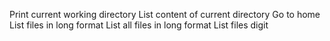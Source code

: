 Print current working directory
List content of current directory
Go to home
List files in long format
List all files in long format
List files digit
